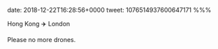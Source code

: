 date: 2018-12-22T16:28:56+0000
tweet: 1076514937600647171
%%%

Hong Kong ✈️ London

Please no more drones.
